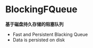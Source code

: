 BlockingFQueue
============


**基于磁盘持久存储的阻塞队列**


* Fast and Persistent Blacking Queue
* Data is persisted on disk

